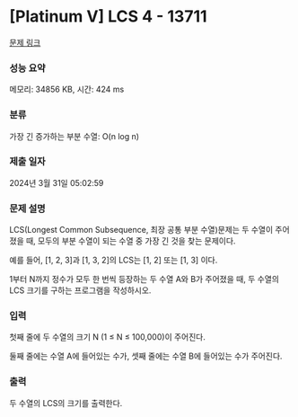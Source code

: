 # [Platinum V] LCS 4 - 13711 

[문제 링크](https://www.acmicpc.net/problem/13711) 

### 성능 요약

메모리: 34856 KB, 시간: 424 ms

### 분류

가장 긴 증가하는 부분 수열: O(n log n)

### 제출 일자

2024년 3월 31일 05:02:59

### 문제 설명

<p>LCS(Longest Common Subsequence, 최장 공통 부분 수열)문제는 두 수열이 주어졌을 때, 모두의 부분 수열이 되는 수열 중 가장 긴 것을 찾는 문제이다.</p>

<p>예를 들어, [1, 2, 3]과 [1, 3, 2]의 LCS는 [1, 2] 또는 [1, 3] 이다. </p>

<p>1부터 N까지 정수가 모두 한 번씩 등장하는 두 수열 A와 B가 주어졌을 때, 두 수열의 LCS 크기를 구하는 프로그램을 작성하시오.</p>

### 입력 

 <p>첫째 줄에 두 수열의 크기 N (1 ≤ N ≤ 100,000)이 주어진다.</p>

<p>둘째 줄에는 수열 A에 들어있는 수가, 셋째 줄에는 수열 B에 들어있는 수가 주어진다.</p>

### 출력 

 <p>두 수열의 LCS의 크기를 출력한다.</p>

